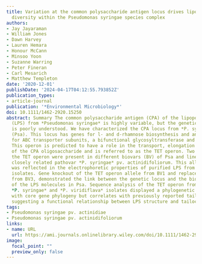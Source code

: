 ```yaml
---
title: Variation at the common polysaccharide antigen locus drives lipopolysaccharide
  diversity within the Pseudomonas syringae species complex
authors:
- Jay Jayaraman
- William Jones
- Dawn Harvey
- Lauren Hemara
- Honour McCann
- Minsoo Yoon
- Suzanne Warring
- Peter Fineran
- Carl Mesarich
- Matthew Templeton
date: '2020-12-01'
publishDate: '2024-04-17T04:12:55.793852Z'
publication_types:
- article-journal
publication: '*Environmental Microbiology*'
doi: 10.1111/1462-2920.15250
abstract: Summary The common polysaccharide antigen (CPA) of the lipopolysaccharide
  (LPS) from *Pseudomonas syringae* is highly variable, but the genetic basis for this
  is poorly understood. We have characterized the CPA locus from *P. syringae* pv. actinidiae
  (Psa). This locus has genes for l- and d-rhamnose biosynthesis and an operon coding
  for ABC transporter subunits, a bifunctional glycosyltransferase and an o-methyltransferase.
  This operon is predicted to have a role in the transport, elongation and termination
  of the CPA oligosaccharide and is referred to as the TET operon. Two alleles of
  the TET operon were present in different biovars (BV) of Psa and lineages of the
  closely related pathovar *P. syringae* pv. actinidifoliorum. This allelic variation
  was reflected in the electrophoretic properties of purified LPS from the different
  isolates. Gene knockout of the TET operon allele from BV1 and replacement with that
  from BV3, demonstrated the link between the genetic locus and the biochemical properties
  of the LPS molecules in Psa. Sequence analysis of the TET operon from a range of
  *P. syringae* and *P. viridiflava* isolates displayed a phylogenetic history incongruent
  with core gene phylogeny but correlates with previously reported tailocin sensitivity,
  suggesting a functional relationship between LPS structure and tailocin susceptibility.
tags:
- Pseudomonas syringae pv. actinidiae
- Pseudomonas syringae pv. actinidifoliorum
links:
- name: URL
  url: https://ami.journals.onlinelibrary.wiley.com/doi/10.1111/1462-2920.15250
image:
  focal_point: ""
  preview_only: false
---
```

